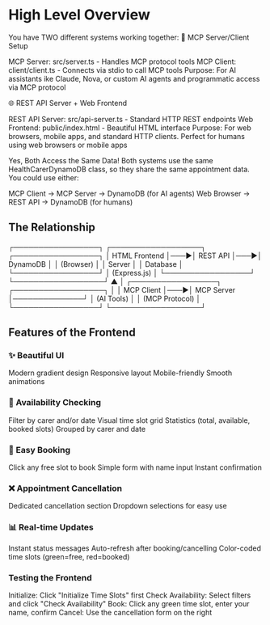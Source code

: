 
# High Level Overview

You have TWO different systems working together:
🔧 MCP Server/Client Setup

MCP Server: src/server.ts - Handles MCP protocol tools
MCP Client: client/client.ts - Connects via stdio to call MCP tools
Purpose: For AI assistants ike Claude, Nova, or custom AI agents and programmatic access via MCP protocol

🌐 REST API Server + Web Frontend

REST API Server: src/api-server.ts - Standard HTTP REST endpoints
Web Frontend: public/index.html - Beautiful HTML interface
Purpose: For web browsers, mobile apps, and standard HTTP clients.
Perfect for humans using web browsers or mobile apps

Yes, Both Access the Same Data!
Both systems use the same HealthCarerDynamoDB class, so they share the same appointment data.
You could use either:

MCP Client → MCP Server → DynamoDB (for AI agents)
Web Browser → REST API → DynamoDB (for humans)

## The Relationship

┌─────────────────┐    ┌──────────────────┐    ┌─────────────────┐
│   HTML Frontend │───▶│   REST API       │───▶│   DynamoDB      │
│   (Browser)     │    │   Server         │    │   Database      │
└─────────────────┘    │   (Express.js)   │    └─────────────────┘
                       └──────────────────┘              ▲
                                                         │
┌─────────────────┐    ┌──────────────────┐              │
│   MCP Client    │───▶│   MCP Server     │──────────────┘
│   (AI Tools)    │    │   (MCP Protocol) │
└─────────────────┘    └──────────────────┘



## Features of the Frontend

### ✨ Beautiful UI

Modern gradient design
Responsive layout
Mobile-friendly
Smooth animations

### 📅 Availability Checking

Filter by carer and/or date
Visual time slot grid
Statistics (total, available, booked slots)
Grouped by carer and date

### 📝 Easy Booking

Click any free slot to book
Simple form with name input
Instant confirmation

### ❌ Appointment Cancellation

Dedicated cancellation section
Dropdown selections for easy use

### 📊 Real-time Updates

Instant status messages
Auto-refresh after booking/cancelling
Color-coded time slots (green=free, red=booked)

### Testing the Frontend

Initialize: Click "Initialize Time Slots" first
Check Availability: Select filters and click "Check Availability"
Book: Click any green time slot, enter your name, confirm
Cancel: Use the cancellation form on the right